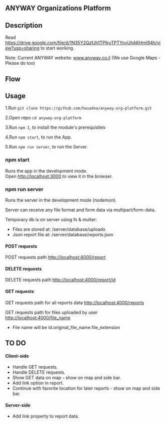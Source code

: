 ## ANYWAY Organizations Platform 
## Description
Read https://drive.google.com/file/d/1N35Y2QzfJh1TPlkyTPTYoyUhAKHmI94h/view?usp=sharing to start working.

Note: Current ANYWAY website: www.anyway.co.il (We use Google Maps - Please do too)

## Flow

## Usage

1.Run `git clone https://github.com/hasadna/anyway-org-platform.git`

2.Open repo  `cd anyway-org-platform`

3.Run `npm I`, to install the module's prerequisites

4.Run `npm start`, to run the App.

5.Run `npm run server`, to run the Server.

### npm start

Runs the app in the development mode.<br>
Open [http://localhost:3000](http://localhost:3000) to view it in the browser.

### npm run server

Runs the server in the development mode (nodemon).<br>

Server can receive any file format and form data via multipart/form-data.<br>

Temporary db is on server using fs & multer: <br>
* Files are stored at: /server/database/uploads <br>
* Json report file at: /server/database/reports.json

#### POST requests

POST requests path [http://localhost:4000/report](http://localhost:4000/report)<br>

#### DELETE requests

DELETE requests path [http://localhost:4000/report/id](http://localhost:4000/report/id)<br>

#### GET requests

GET requests path for all reports data [http://localhost:4000/reports](http://localhost:4000/reports)<br>

GET requests path for files uploaded by user [http://localhost:4000/file_name](http://localhost:4000/file_name)<br>
* File name will be id.original_file_name.file_extension

## TO DO

#### Client-side

* Handle GET requests.
* Handle DELETE requests.
* Show GET data on map - show on map and side bar.
* Add link option in report.
* Continue with favorite location for later reports - show on map and side bar.

#### Server-side

* Add link property to report data.
